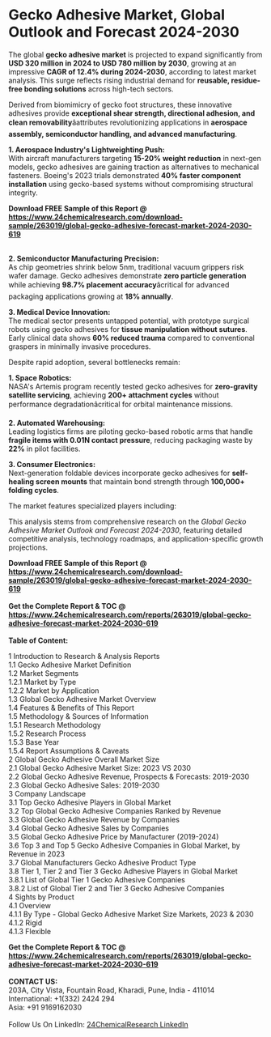 <h1>Gecko Adhesive Market, Global Outlook and Forecast 2024-2030</h1><p>The global <strong>gecko adhesive market</strong> is projected to expand significantly from <strong>USD 320 million in 2024 to USD 780 million by 2030</strong>, growing at an impressive <strong>CAGR of 12.4% during 2024-2030</strong>, according to latest market analysis. This surge reflects rising industrial demand for <strong>reusable, residue-free bonding solutions</strong> across high-tech sectors.</p><p>Derived from biomimicry of gecko foot structures, these innovative adhesives provide <strong>exceptional shear strength, directional adhesion, and clean removability</strong>âattributes revolutionizing applications in <strong>aerospace assembly, semiconductor handling, and advanced manufacturing</strong>.</p><p><strong>1. Aerospace Industry's Lightweighting Push:</strong><br>
With aircraft manufacturers targeting <strong>15-20% weight reduction</strong> in next-gen models, gecko adhesives are gaining traction as alternatives to mechanical fasteners. Boeing's 2023 trials demonstrated <strong>40% faster component installation</strong> using gecko-based systems without compromising structural integrity.</p><div><b>Download FREE Sample of this Report @ 
            <a href="https://www.24chemicalresearch.com/download-sample/263019/global-gecko-adhesive-forecast-market-2024-2030-619">
            https://www.24chemicalresearch.com/download-sample/263019/global-gecko-adhesive-forecast-market-2024-2030-619</a></b></div><br><p><strong>2. Semiconductor Manufacturing Precision:</strong><br>
As chip geometries shrink below 5nm, traditional vacuum grippers risk wafer damage. Gecko adhesives demonstrate <strong>zero particle generation</strong> while achieving <strong>98.7% placement accuracy</strong>âcritical for advanced packaging applications growing at <strong>18% annually</strong>.</p><p><strong>3. Medical Device Innovation:</strong><br>
The medical sector presents untapped potential, with prototype surgical robots using gecko adhesives for <strong>tissue manipulation without sutures</strong>. Early clinical data shows <strong>60% reduced trauma</strong> compared to conventional graspers in minimally invasive procedures.</p><p>Despite rapid adoption, several bottlenecks remain:</p><p><strong>1. Space Robotics:</strong><br>
NASA's Artemis program recently tested gecko adhesives for <strong>zero-gravity satellite servicing</strong>, achieving <strong>200+ attachment cycles</strong> without performance degradationâcritical for orbital maintenance missions.</p><p><strong>2. Automated Warehousing:</strong><br>
Leading logistics firms are piloting gecko-based robotic arms that handle <strong>fragile items with 0.01N contact pressure</strong>, reducing packaging waste by <strong>22%</strong> in pilot facilities.</p><p><strong>3. Consumer Electronics:</strong><br>
Next-generation foldable devices incorporate gecko adhesives for <strong>self-healing screen mounts</strong> that maintain bond strength through <strong>100,000+ folding cycles</strong>.</p><p>The market features specialized players including:</p><p>This analysis stems from comprehensive research on the <em>Global Gecko Adhesive Market Outlook and Forecast 2024-2030</em>, featuring detailed competitive analysis, technology roadmaps, and application-specific growth projections.</p><div><b>Download FREE Sample of this Report @ 
            <a href="https://www.24chemicalresearch.com/download-sample/263019/global-gecko-adhesive-forecast-market-2024-2030-619">
            https://www.24chemicalresearch.com/download-sample/263019/global-gecko-adhesive-forecast-market-2024-2030-619</a></b></div><br><div><b>Get the Complete Report & TOC @ 
            <a href="https://www.24chemicalresearch.com/reports/263019/global-gecko-adhesive-forecast-market-2024-2030-619">
            https://www.24chemicalresearch.com/reports/263019/global-gecko-adhesive-forecast-market-2024-2030-619</a></b></div><br>
            <b>Table of Content:</b><p>1 Introduction to Research & Analysis Reports<br />
    1.1 Gecko Adhesive Market Definition<br />
    1.2 Market Segments<br />
        1.2.1 Market by Type<br />
        1.2.2 Market by Application<br />
    1.3 Global Gecko Adhesive Market Overview<br />
    1.4 Features & Benefits of This Report<br />
    1.5 Methodology & Sources of Information<br />
        1.5.1 Research Methodology<br />
        1.5.2 Research Process<br />
        1.5.3 Base Year<br />
        1.5.4 Report Assumptions & Caveats<br />
2 Global Gecko Adhesive Overall Market Size<br />
    2.1 Global Gecko Adhesive Market Size: 2023 VS 2030<br />
    2.2 Global Gecko Adhesive Revenue, Prospects & Forecasts: 2019-2030<br />
    2.3 Global Gecko Adhesive Sales: 2019-2030<br />
3 Company Landscape<br />
    3.1 Top Gecko Adhesive Players in Global Market<br />
    3.2 Top Global Gecko Adhesive Companies Ranked by Revenue<br />
    3.3 Global Gecko Adhesive Revenue by Companies<br />
    3.4 Global Gecko Adhesive Sales by Companies<br />
    3.5 Global Gecko Adhesive Price by Manufacturer (2019-2024)<br />
    3.6 Top 3 and Top 5 Gecko Adhesive Companies in Global Market, by Revenue in 2023<br />
    3.7 Global Manufacturers Gecko Adhesive Product Type<br />
    3.8 Tier 1, Tier 2 and Tier 3 Gecko Adhesive Players in Global Market<br />
        3.8.1 List of Global Tier 1 Gecko Adhesive Companies<br />
        3.8.2 List of Global Tier 2 and Tier 3 Gecko Adhesive Companies<br />
4 Sights by Product<br />
    4.1 Overview<br />
        4.1.1 By Type - Global Gecko Adhesive Market Size Markets, 2023 & 2030<br />
        4.1.2 Rigid<br />
        4.1.3 Flexible<br /></p><div><b>Get the Complete Report & TOC @ 
            <a href="https://www.24chemicalresearch.com/reports/263019/global-gecko-adhesive-forecast-market-2024-2030-619">
            https://www.24chemicalresearch.com/reports/263019/global-gecko-adhesive-forecast-market-2024-2030-619</a></b></div><br><b>CONTACT US:</b><br>
            203A, City Vista, Fountain Road, Kharadi, Pune, India - 411014<br>
            International: +1(332) 2424 294<br>
            Asia: +91 9169162030 <br><br>
            Follow Us On LinkedIn: <a href="https://www.linkedin.com/company/24chemicalresearch/">24ChemicalResearch LinkedIn</a>